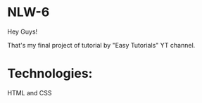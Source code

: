 # NLW-6

Hey Guys!

That's my final project of tutorial by "Easy Tutorials" YT channel.


<div class="Title">
<h1> Technologies: </h1>
<p> HTML and CSS </p>
</div>
